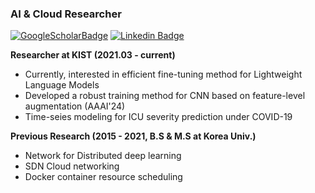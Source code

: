 ### AI & Cloud Researcher
 [![GoogleScholarBadge](http://img.shields.io/badge/-GoogleScholar-F0F0F0?style=flat-square&logo=googlescholar&link=https://scholar.google.com/citations?user=p0dPC1wAAAAJ&hl=ko&oi=ao)](https://scholar.google.com/citations?user=p0dPC1wAAAAJ&hl=ko&oi=ao)
[![Linkedin Badge](https://img.shields.io/badge/-LinkedIn-blue?style=flat-square&logo=Linkedin&logoColor=white&link=https://www.linkedin.com/in/minkooku/)](https://www.linkedin.com/in/minkooku/)
	
**Researcher at KIST (2021.03 - current)** 
- Currently, interested in efficient fine-tuning method for Lightweight Language Models
- Developed a robust training method for CNN based on feature-level augmentation (AAAI'24)
- Time-seies modeling for ICU severity prediction under COVID-19

**Previous Research  (2015 - 2021, B.S & M.S at Korea Univ.)**
- Network for Distributed deep learning
- SDN Cloud networking
- Docker container resource scheduling


<!--
**mit2400/mit2400** is a ✨ _special_ ✨ repository because its `README.md` (this file) appears on your GitHub profile.

Here are some ideas to get you started:

- 🔭 I’m currently working on ...
- 🌱 I’m currently learning ...
- 👯 I’m looking to collaborate on ...
- 🤔 I’m looking for help with ...
- 💬 Ask me about ...
- 📫 How to reach me: ...
- 😄 Pronouns: ...
- ⚡ Fun fact: ...
-->
